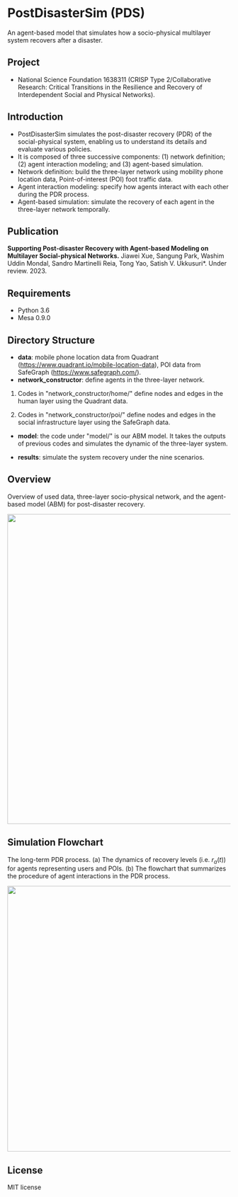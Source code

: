 # PostDisasterSim (PDS)
An agent-based model that simulates how a socio-physical multilayer system recovers after a disaster.

## Project 
* National Science Foundation 1638311 (CRISP Type 2/Collaborative Research: Critical Transitions in the Resilience and Recovery of Interdependent Social and Physical Networks).

## Introduction

* PostDisasterSim simulates the post-disaster recovery (PDR) of the social-physical system, enabling us to understand its details and evaluate various policies.
* It is composed of three successive components: (1) network definition; (2) agent interaction modeling; and (3) agent-based simulation.
* Network definition: build the three-layer network using mobility phone location data, Point-of-interest (POI) foot traffic data.  
* Agent interaction modeling: specify how agents interact with each other during the PDR process.
* Agent-based simulation: simulate the recovery of each agent in the three-layer network temporally.

## Publication

**Supporting Post-disaster Recovery with Agent-based Modeling on Multilayer Social-physical Networks.**
Jiawei Xue, Sangung Park, Washim Uddin Mondal, Sandro Martinelli Reia, Tong Yao, Satish V. Ukkusuri\*. Under review. 2023.

## Requirements
* Python 3.6
* Mesa 0.9.0

## Directory Structure

* **data**: mobile phone location data from Quadrant (https://www.quadrant.io/mobile-location-data), POI data from SafeGraph (https://www.safegraph.com/). 
* **network_constructor**: define agents in the three-layer network.

1. Codes in "network_constructor/home/" define nodes and edges in the human layer using the Quadrant data.

2. Codes in "network_constructor/poi/" define nodes and edges in the social infrastructure layer using the SafeGraph data.

* **model**: the code under "model/" is our ABM model. It takes the outputs of previous codes and simulates the dynamic of the three-layer system.
   
* **results**: simulate the system recovery under the nine scenarios.

## Overview
Overview of used data, three-layer socio-physical network, and the agent-based model (ABM) for post-disaster recovery.
<p align="center">
  <img src="https://github.com/JiaweiXue/PostDisasterSim/blob/main/figures/overview.png" width="700">
</p>

## Simulation Flowchart
The long-term PDR process. (a) The dynamics of recovery levels (i.e. $r_{a}(t)$) for agents representing users and POIs. (b) The flowchart that summarizes the procedure of agent interactions in the PDR process.
<p align="center">
  <img src="https://github.com/JiaweiXue/PostDisasterSim/blob/main/figures/simulation-flowchart.png" width="600">
</p>

## License
MIT license
